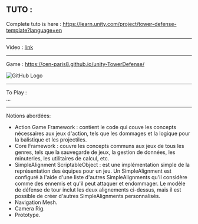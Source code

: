 ## TUTO :

Complete tuto is here :
https://learn.unity.com/project/tower-defense-template?language=en


***
Video :
[link](https://drive.google.com/open?id=16Jn1b1LqJ3PtTR6yZSTad7mvcyAGyw64 "Tower Defense")

***
Game :
https://cen-paris8.github.io/unity-TowerDefense/

![GitHub Logo](...)
***
To Play :  
... 
	
***

Notions abordées:
* Action Game Framework : contient le code qui couve les concepts nécessaires aux jeux d'action, tels que les dommages et la logique pour la balistique et les projectiles.
* Core Framework : couvre les concepts communs aux jeux de tous les genres, tels que la sauvegarde de jeux, la gestion de données, les minuteries, les utilitaires de calcul, etc.
* SimpleAlignment ScriptableObject : est une implémentation simple de la représentation des équipes pour un jeu. Un SimpleAlignment est configuré à l'aide d'une liste d'autres SimpleAlignments qu'il considère comme des ennemis et qu'il peut attaquer et endommager. Le modèle de défense de tour inclut les deux alignements ci-dessus, mais il est possible de créer d'autres SimpleAlignments personnalisés.
* Navigation Mesh.
* Camera Rig.
* Prototype.



